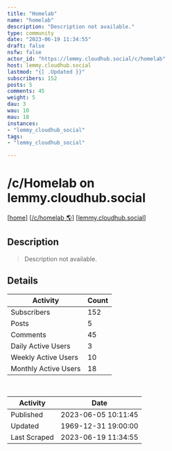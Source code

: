 ```yaml
---
title: "Homelab" 
name: "homelab"
description: "Description not available."
type: community
date: "2023-06-19 11:34:55"
draft: false
nsfw: false
actor_id: "https://lemmy.cloudhub.social/c/homelab"
host: lemmy.cloudhub.social
lastmod: "{[ .Updated }}"
subscribers: 152
posts: 5
comments: 45
weight: 5
dau: 3
wau: 10
mau: 18
instances:
- "lemmy_cloudhub_social"
tags: 
- "lemmy_cloudhub_social"

---
```


# /c/Homelab on lemmy.cloudhub.social

[[home](/)]
[[/c/homelab 🌎](https://lemmy.cloudhub.social/c/homelab)]
[[lemmy.cloudhub.social](/instances/lemmy_cloudhub_social)]


## Description 

<blockquote class="description">
Description not available.
</blockquote>


## Details

| Activity | Count  |
|----------------------|---|
| Subscribers          | 152 |
| Posts                | 5  |
| Comments             | 45  |
| Daily Active Users   | 3  |
| Weekly Active Users  | 10  |
| Monthly Active Users | 18  |

<br>

| Activity | Date |
|----------------------|---|
| Published            | 2023-06-05 10:11:45 |
| Updated              | 1969-12-31 19:00:00 |
| Last Scraped         | 2023-06-19 11:34:55 |
